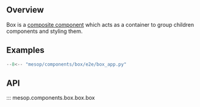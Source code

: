 ## Overview

Box is a [composite component](../guides/components.md#composite-components) which acts as a container to group children components and styling them.

## Examples

```python
--8<-- "mesop/components/box/e2e/box_app.py"
```

## API

::: mesop.components.box.box.box
